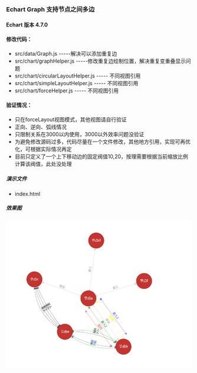### Echart Graph 支持节点之间多边
#### Echart 版本 4.7.0
#### 修改代码：
- src/data/Graph.js  -----解决可以添加重复边
- src/chart/graphHelper.js -----修改重复边绘制位置，解决重复变重叠显示问题
- src/chart/circularLayoutHelper.js  ----- 不同视图引用
- src/chart/simpleLayoutHelper.js   ----- 不同视图引用
- src/chart/forceHelper.js   ----- 不同视图引用
#### 验证情况：
- 只在forceLayout视图模式，其他视图请自行验证
- 正向、逆向、弧线情况
- 只限制关系在3000以内使用，3000以外效率问题没验证
- 为避免修改源码过多，代码尽量在一个文件修改，其他地方引用，实现可再优化，可根据实际情况再定
- 目前只定义了一个上下移动边的固定阀值10,20，按理需要根据当前缩放比例计算该阀值，此处没处理
##### 演示文件
- index.html

##### 效果图
![静态代码检查首页](demo.png)
